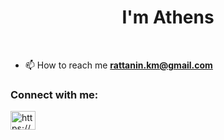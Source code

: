 <!--<img align="right" src="https://visitor-badge.laobi.icu/badge?page_id=athens-21.athens-21" />-->

<h1 align="center"> 
   I'm Athens
</h1>

<br/>


- 📫 How to reach me **rattanin.km@gmail.com**

<h3 align="left">Connect with me:</h3>
<p align="left">
<a href="https://kaggle.com/https://www.kaggle.com/Athens-21" target="blank"><img align="center" src="https://raw.githubusercontent.com/rahuldkjain/github-profile-readme-generator/master/src/images/icons/Social/kaggle.svg" alt="https://www.kaggle.com/rattaninkliangmon" height="30" width="40" /></a>
</p>

